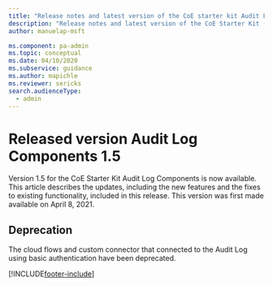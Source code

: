 ```yaml
---
title: "Release notes and latest version of the CoE starter kit Audit Log components 1.5 | MicrosoftDocs"
description: "Release notes and latest version of the CoE Starter Kit (ver 1.5)."
author: manuelap-msft

ms.component: pa-admin
ms.topic: conceptual
ms.date: 04/10/2020
ms.subservice: guidance
ms.author: mapichle
ms.reviewer: sericks
search.audienceType: 
  - admin
---
```


# Released version Audit Log Components 1.5

Version 1.5 for the CoE Starter Kit Audit Log Components is now available. This article describes the updates, including the new features and the fixes to existing functionality, included in this release. This version was first made available on April 8, 2021.

## Deprecation

The cloud flows and custom connector that connected to the Audit Log using basic authentication have been deprecated.


[!INCLUDE[footer-include](../../../includes/footer-banner.md)]
